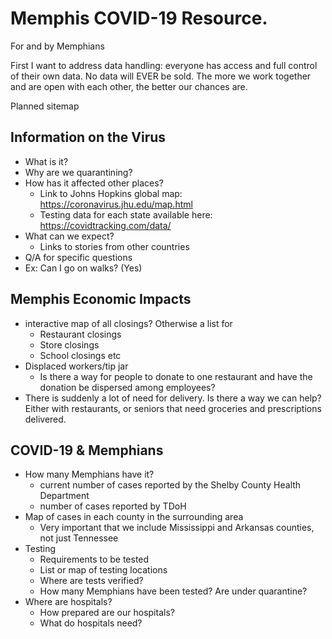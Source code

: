 # Memphis COVID-19 Resource. 

For and by Memphians

First I want to address data handling: everyone has access and full control of their own data. No data will EVER be sold. The more we work together and are open with each other, the better our chances are. 

Planned sitemap

## Information on the Virus

- What is it?
- Why are we quarantining?
- How has it affected other places?
	- Link to Johns Hopkins global map: https://coronavirus.jhu.edu/map.html
	- Testing data for each state available here: https://covidtracking.com/data/
- What can we expect?
	- Links to stories from other countries
- Q/A for specific questions
 - Ex: Can I go on walks? (Yes)

## Memphis Economic Impacts

- interactive map of all closings? Otherwise a list for
	- Restaurant closings
	- Store closings
	- School closings etc
- Displaced workers/tip jar
	- Is there a way for people to donate to one restaurant and have the donation be dispersed among employees?
- There is suddenly a lot of need for delivery. Is there a way we can help? Either with restaurants, or seniors that need groceries and prescriptions delivered.

## COVID-19 & Memphians
- How many Memphians have it?
	- current number of cases reported by the Shelby County Health Department
	- number of cases reported by TDoH
- Map of cases in each county in the surrounding area
	- Very important that we include Mississippi and Arkansas counties, not just Tennessee
- Testing
	- Requirements to be tested
	- List or map of testing locations
	- Where are tests verified?
	- How many Memphians have been tested? Are under quarantine?
- Where are hospitals?
	- How prepared are our hospitals?
	- What do hospitals need?
